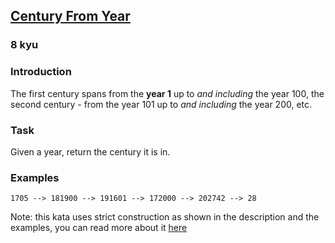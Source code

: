 <h2><a href=https://www.codewars.com/kata/5a3fe3dde1ce0e8ed6000097/train/java target="_blank">Century From Year</a></h2><h3>8 kyu</h3><h3 id="introduction">Introduction</h3><p>The first century spans from the <strong>year 1</strong> up to <em>and including</em> the year 100, the second century - from the year 101 up to <em>and including</em> the year 200, etc.</p><h3 id="task">Task</h3><p>Given a year, return the century it is in.</p><h3 id="examples">Examples</h3><pre><code>1705 --&gt; 181900 --&gt; 191601 --&gt; 172000 --&gt; 202742 --&gt; 28</code></pre><p>Note: this kata uses strict construction as shown in the description and the examples, you can read more about it <a href="https://en.wikipedia.org/wiki/Century" data-turbolinks="false" target="_blank">here</a></p>